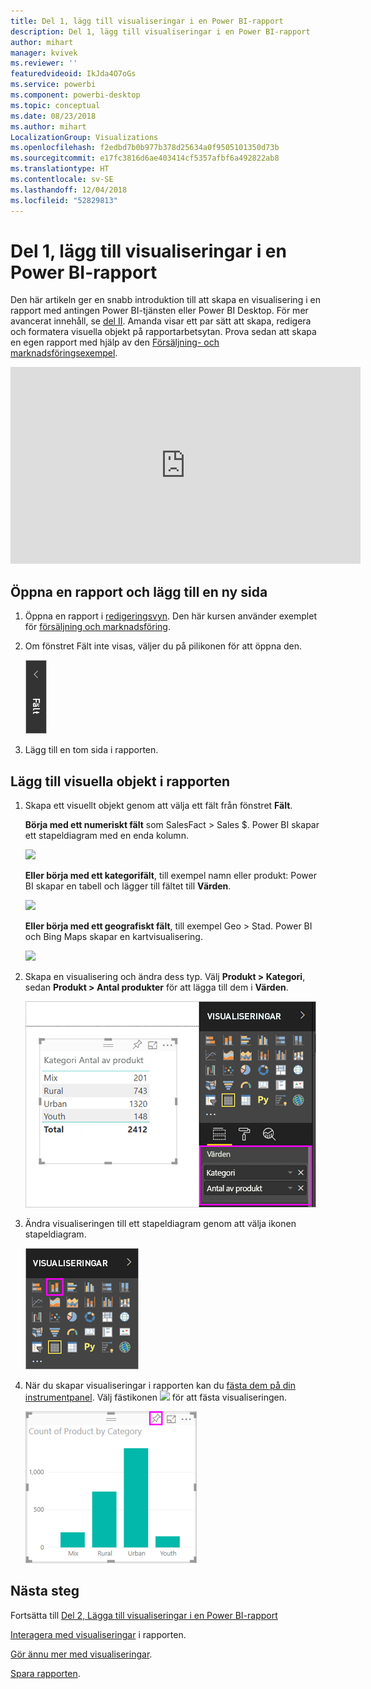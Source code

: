 ```yaml
---
title: Del 1, lägg till visualiseringar i en Power BI-rapport
description: Del 1, lägg till visualiseringar i en Power BI-rapport
author: mihart
manager: kvivek
ms.reviewer: ''
featuredvideoid: IkJda4O7oGs
ms.service: powerbi
ms.component: powerbi-desktop
ms.topic: conceptual
ms.date: 08/23/2018
ms.author: mihart
LocalizationGroup: Visualizations
ms.openlocfilehash: f2edbd7b0b977b378d25634a0f9505101350d73b
ms.sourcegitcommit: e17fc3816d6ae403414cf5357afbf6a492822ab8
ms.translationtype: HT
ms.contentlocale: sv-SE
ms.lasthandoff: 12/04/2018
ms.locfileid: "52829813"
---
```

# <a name="part-i-add-visualizations-to-a-power-bi-report"></a>Del 1, lägg till visualiseringar i en Power BI-rapport
Den här artikeln ger en snabb introduktion till att skapa en visualisering i en rapport med antingen Power BI-tjänsten eller Power BI Desktop.  För mer avancerat innehåll, se [del II](power-bi-report-add-visualizations-ii.md). Amanda visar ett par sätt att skapa, redigera och formatera visuella objekt på rapportarbetsytan. Prova sedan att skapa en egen rapport med hjälp av den [Försäljning- och marknadsföringsexempel](../sample-datasets.md).

<iframe width="560" height="315" src="https://www.youtube.com/embed/IkJda4O7oGs" frameborder="0" allowfullscreen></iframe>


## <a name="open-a-report-and-add-a-new-page"></a>Öppna en rapport och lägg till en ny sida
1. Öppna en rapport i [redigeringsvyn](../consumer/end-user-reading-view.md). Den här kursen använder exemplet för [försäljning och marknadsföring](../sample-datasets.md).
2. Om fönstret Fält inte visas, väljer du på pilikonen för att öppna den. 
   
   ![](media/power-bi-report-add-visualizations-i/pbi_nancy_fieldsfiltersarrow.png)
3. Lägg till en tom sida i rapporten.

## <a name="add-visualizations-to-the-report"></a>Lägg till visuella objekt i rapporten
1. Skapa ett visuellt objekt genom att välja ett fält från fönstret **Fält**.  
   
   **Börja med ett numeriskt fält** som SalesFact > Sales $. Power BI skapar ett stapeldiagram med en enda kolumn.
   
   ![](media/power-bi-report-add-visualizations-i/pbi_onecolchart.png)
   
   **Eller börja med ett kategorifält**, till exempel namn eller produkt: Power BI skapar en tabell och lägger till fältet till **Värden**.
   
   ![](media/power-bi-report-add-visualizations-i/pbi_agif_createchart3.gif)
   
   **Eller börja med ett geografiskt fält**, till exempel Geo > Stad. Power BI och Bing Maps skapar en kartvisualisering.
   
   ![](media/power-bi-report-add-visualizations-i/power-bi-map.png)
2. Skapa en visualisering och ändra dess typ. Välj **Produkt > Kategori**, sedan **Produkt > Antal produkter** för att lägga till dem i **Värden**.
   
   ![](media/power-bi-report-add-visualizations-i/part1table1.png)
3. Ändra visualiseringen till ett stapeldiagram genom att välja ikonen stapeldiagram.
   
   ![](media/power-bi-report-add-visualizations-i/part1converttocolumn.png)
4. När du skapar visualiseringar i rapporten kan du [fästa dem på din instrumentpanel](../service-dashboard-pin-tile-from-report.md). Välj fästikonen ![](media/power-bi-report-add-visualizations-i/pinnooutline.png) för att fästa visualiseringen.
   
   ![](media/power-bi-report-add-visualizations-i/part1pin1.png)
  

## <a name="next-steps"></a>Nästa steg
 Fortsätta till [Del 2, Lägga till visualiseringar i en Power BI-rapport](power-bi-report-add-visualizations-ii.md)
   
   [Interagera med visualiseringar](../consumer/end-user-reading-view.md) i rapporten.
   
   [Gör ännu mer med visualiseringar](power-bi-report-visualizations.md).
   
   [Spara rapporten](../service-report-save.md).
